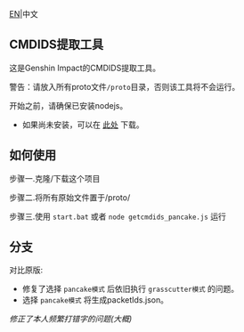 [EN](README.MD)|中文
## CMDIDS提取工具

这是Genshin Impact的CMDIDS提取工具。

警告：请放入所有proto文件`/proto`目录，否则该工具将不会运行。

开始之前，请确保已安装nodejs。
- 如果尚未安装，可以在 [此处](https://nodejs.org/) 下载。
## 如何使用

步骤一.克隆/下载这个项目

步骤二.将所有原始文件置于/proto/

步骤三.使用 `start.bat` 或者 `node getcmdids_pancake.js` 运行
## 分支
对比原版:
 - 修复了选择 `pancake模式` 后依旧执行 `grasscutter模式` 的问题。
 - 选择 `pancake模式` 将生成packetIds.json。

*修正了本人频繁打错字的问题(大概)*
